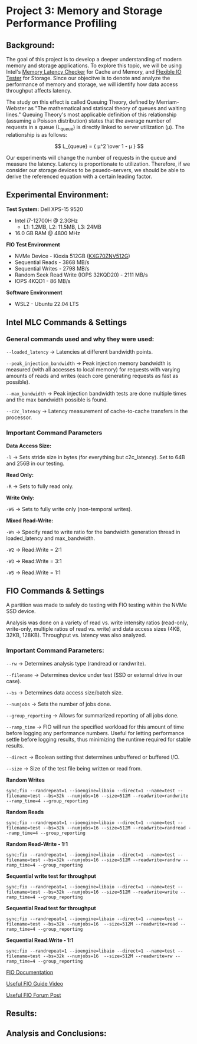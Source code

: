 # Project 3: Memory and Storage Performance Profiling

## Background:

The goal of this project is to develop a deeper understanding of modern memory and storage applications. To explore this topic, we will be using Intel's [Memory Latency Checker](https://www.intel.com/content/www/us/en/developer/articles/tool/intelr-memory-latency-checker.html) for Cache and Memory, and [Flexible IO Tester](https://github.com/axboe/fio) for Storage. Since our objecitve is to denote and analyze the performance of memory and storage, we will identify how data access throughput affects latency.

The study on this effect is called Queuing Theory, defined by Merriam-Webster as "The mathematical and statiscal theory of queues and waiting lines." Queuing Theory's most applicable definition of this relationship (assuming a Poisson distribution) states that the average number of requests in a queue (L<sub>queue</sub>) is directly linked to server utilization (μ). The relationship is as follows:

$$ L_{queue} = { μ^2 \over  1 - μ } $$

Our experiments will change the number of requests in the queue and measure the latency. Latency is proportionate to utilization. Therefore, if we consider our storage devices to be psuedo-servers, we should be able to derive the referenced equation with a certain leading factor.


## Experimental Environment:

**Test System:** Dell XPS-15 9520
* Intel i7-12700H @ 2.3GHz
  - L1: 1.2MB, L2: 11.5MB, L3: 24MB
* 16.0 GB RAM @ 4800 MHz

**FIO Test Environment**
* NVMe Device - Kioxia 512GB ([KXG70ZNV512G](https://www.harddrivebenchmark.net/hdd.php?hdd=NVMe%20KXG70ZNV512G%20NVMe%20KIOXIA%20512GB&id=29707))
* Sequential Reads - 3868 MB/s
* Sequential Writes - 2798 MB/s
* Random Seek Read Write (IOPS 32KQD20) - 2111 MB/s
* IOPS 4KQD1 - 86 MB/s

**Software Environment**
* WSL2 - Ubuntu 22.04 LTS

## Intel MLC Commands & Settings

### General commands used and why they were used:

`--loaded_latency` &rarr; Latencies at different bandwidth points.

`--peak_injection_bandwidth` &rarr; Peak injection memory bandwidth is measured (with all accesses to local memory) for requests with varying amounts of reads and writes (each core generating requests as fast as possible).

`--max_bandwidth` &rarr; Peak injection bandwidth tests are done multiple times and the max bandwidth possible is found.

`--c2c_latency` &rarr; Latency measurement of cache-to-cache transfers in the processor.

### Important Command Parameters

**Data Access Size:**

`-l` &rarr; Sets stride size in bytes (for everything but c2c_latency). Set to 64B and 256B in our testing.

**Read Only:**

`-R` &rarr; Sets to fully read only.

**Write Only:**

`-W6`  &rarr; Sets to fully write only (non-temporal writes).

**Mixed Read-Write:**

`-Wn` &rarr; Specify read to write ratio for the bandwidth generation thread in loaded_latency and max_bandwidth.

`-W2` &rarr; Read:Write = 2:1

`-W3` &rarr; Read:Write = 3:1

`-W5` &rarr; Read:Write = 1:1


## FIO Commands & Settings

A partition was made to safely do testing with FIO testing within the NVMe SSD device. 

Analysis was done on a variety of read vs. write intensity ratios (read-only, write-only, multiple ratios of read vs. write) and data access sizes (4KB, 32KB, 128KB). Throughput vs. latency was also analyzed.

### Important Command Parameters:

`--rw` &rarr; Determines analysis type (randread or randwrite).

`--filename` &rarr; Determines device under test (SSD or external drive in our case).

`--bs` &rarr; Determines data access size/batch size.

`--numjobs` &rarr; Sets the number of jobs done.

`--group_reporting` &rarr; Allows for summarized reporting of all jobs done.

`--ramp_time` &rarr; FIO will run the specified workload for this amount of time before logging any performance numbers. Useful for letting performance settle before logging results, thus minimizing the runtime required for stable results.

`--direct` &rarr;	Boolean setting that determines unbuffered or buffered I/O.

`--size` &rarr; Size of the test file being written or read from.


**Random Writes**
```shell
sync;fio --randrepeat=1 --ioengine=libaio --direct=1 --name=test --filename=test --bs=32k --numjobs=16 --size=512M --readwrite=randwrite --ramp_time=4 --group_reporting
```

**Random Reads**
```shell
sync;fio --randrepeat=1 --ioengine=libaio --direct=1 --name=test --filename=test --bs=32k --numjobs=16 --size=512M --readwrite=randread --ramp_time=4 --group_reporting
```

**Random Read-Write - 1:1**
```shell
sync;fio --randrepeat=1 --ioengine=libaio --direct=1 --name=test --filename=test --bs=32k --numjobs=16 --size=512M --readwrite=randrw --ramp_time=4 --group_reporting
```

**Sequential write test for throughput**
```shell
sync;fio --randrepeat=1 --ioengine=libaio --direct=1 --name=test --filename=test --bs=32k --numjobs=16 --size=512M --readwrite=write --ramp_time=4 --group_reporting
```

**Sequential Read test for throughput**
```shell
sync;fio --randrepeat=1 --ioengine=libaio --direct=1 --name=test --filename=test --bs=32k --numjobs=16  --size=512M --readwrite=read --ramp_time=4 --group_reporting
```

**Sequential Read:Write - 1:1**
```shell
sync;fio --randrepeat=1 --ioengine=libaio --direct=1 --name=test --filename=test --bs=32k --numjobs=16  --size=512M --readwrite=rw --ramp_time=4 --group_reporting
```

[FIO Documentation](https://fio.readthedocs.io/en/latest/)
 
[Useful FIO Guide Video](https://www.youtube.com/watch?v=RnqnogK5ceo&ab_channel=TechnicalBytes)

[Useful FIO Forum Post](https://forums.lawrencesystems.com/t/linux-benchmarking-with-fio/11122)

## Results:

## Analysis and Conclusions:
